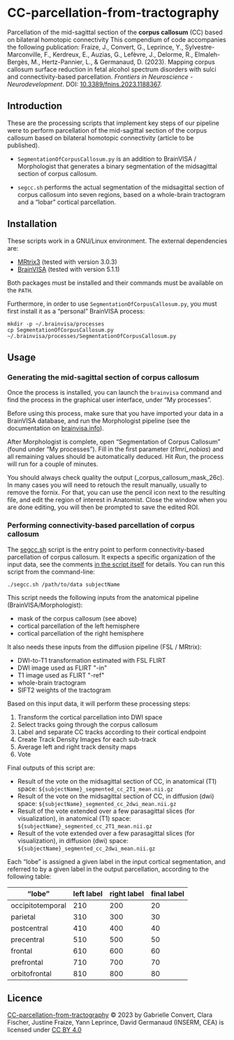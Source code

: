 # CC-parcellation-from-tractography
Parcellation of the mid-sagittal section of the **corpus callosum** (CC) based on bilateral homotopic connectivity
This compendium of code accompanies the following publication:
Fraize, J., Convert, G., Leprince, Y., Sylvestre-Marconville, F., Kerdreux, E., Auzias, G., Lefèvre, J., Delorme, R., Elmaleh-Bergès, M., Hertz-Pannier, L., & Germanaud, D. (2023). Mapping corpus callosum surface reduction in fetal alcohol spectrum disorders with sulci and connectivity-based parcellation. *Frontiers in Neuroscience - Neurodevelopment*. DOI: [10.3389/fnins.2023.1188367](https://doi.org/10.3389/fnins.2023.1188367).

## Introduction

These are the processing scripts that implement key steps of our pipeline were to perform parcellation of the mid-sagittal section of the corpus callosum based on bilateral homotopic connectivity (article to be published).

- `SegmentationOfCorpusCallosum.py` is an addition to BrainVISA / Morphologist that generates a binary segmentation of the midsagittal section of corpus callosum.

- `segcc.sh` performs the actual segmentation of the midsagittal section of corpus callosum into seven regions, based on a whole-brain tractogram and a “lobar” cortical parcellation.


## Installation

These scripts work in a GNU/Linux environment. The external dependencies are:

- [MRtrix3](https://www.mrtrix.org/) (tested with version 3.0.3)
- [BrainVISA](https://brainvisa.info/) (tested with version 5.1.1)

Both packages must be installed and their commands must be available on the `PATH`.

Furthermore, in order to use `SegmentationOfCorpusCallosum.py`, you must first install it as a “personal” BrainVISA process:

```shell
mkdir -p ~/.brainvisa/processes
cp SegmentationOfCorpusCallosum.py ~/.brainvisa/processes/SegmentationOfCorpusCallosum.py
```

## Usage

### Generating the mid-sagittal section of corpus callosum

Once the process is installed, you can launch the `brainvisa` command and find the process in the graphical user interface, under “My processes”.

Before using this process, make sure that you have imported your data in a BrainVISA database, and run the Morphologist pipeline (see the documentation on [brainvisa.info](https://brainvisa.info/)).

After Morphologist is complete, open “Segmentation of Corpus Callosum” (found under “My processes”). Fill in the first parameter (_t1mri\_nobias_) and all remaining values should be automatically deduced. Hit _Run_, the process will run for a couple of minutes.

You should always check quality the output (_corpus\_callosum\_mask\_26c). In many cases you will need to retouch the result manually, usually to remove the fornix. For that, you can use the pencil icon next to the resulting file, and edit the region of interest in Anatomist. Close the window when you are done editing, you will then be prompted to save the edited ROI.


### Performing connectivity-based parcellation of corpus callosum

The [segcc.sh](./segcc.sh) script is the entry point to perform connectivity-based parcellation of corpus callosum. It expects a specific organization of the input data, see the comments [in the script itself](./segcc.sh) for details. You can run this script from the command-line:

```shell
./segcc.sh /path/to/data subjectName
```

This script needs the following inputs from the anatomical pipeline (BrainVISA/Morphologist):

- mask of the corpus callosum (see above)
- cortical parcellation of the left hemisphere
- cortical parcellation of the right hemisphere

It also needs these inputs from the diffusion pipeline (FSL / MRtrix):

- DWI-to-T1 transformation estimated with FSL FLIRT
- DWI image used as FLIRT "-in"
- T1 image used as FLIRT "-ref"
- whole-brain tractogram
- SIFT2 weights of the tractogram

Based on this input data, it will perform these processing steps:
1. Transform the cortical parcellation into DWI space
2. Select tracks going through the corpus callosum
3. Label and separate CC tracks according to their cortical endpoint
4. Create Track Density Images for each sub-track
5. Average left and right track density maps
6. Vote

Final outputs of this script are:

- Result of the vote on the midsagittal section of CC, in anatomical (T1) space:
  `${subjectName}_segmented_cc_2T1_mean.nii.gz`
- Result of the vote on the midsagittal section of CC, in diffusion (dwi) space:
  `${subjectName}_segmented_cc_2dwi_mean.nii.gz`
- Result of the vote extended over a few parasagittal slices (for visualization),
  in anatomical (T1) space:
  `${subjectName}_segmented_cc_2T1_mean.nii.gz`
- Result of the vote extended over a few parasagittal slices (for visualization),
  in diffusion (dwi) space:
  `${subjectName}_segmented_cc_2dwi_mean.nii.gz`

Each “lobe” is assigned a given label in the input cortical segmentation, and referred to by a given label in the output parcellation, according to the following table:

|     “lobe”       | left label  | right label | final label |
| -----------------| ----------- | ----------- | ----------- |
| occipitotemporal | 210         | 200         | 20          |
| parietal         | 310         | 300         | 30          |
| postcentral      | 410         | 400         | 40          |
| precentral       | 510         | 500         | 50          |
| frontal          | 610         | 600         | 60          |
| prefrontal       | 710         | 700         | 70          |
| orbitofrontal    | 810         | 800         | 80          |


## Licence

[CC-parcellation-from-tractography](https://github.com/neurospin/CC-parcellation-from-tractography) © 2023 by Gabrielle Convert, Clara Fischer, Justine Fraize, Yann Leprince, David Germanaud (INSERM, CEA) is licensed under [CC BY 4.0](http://creativecommons.org/licenses/by/4.0/?ref=chooser-v1)
